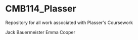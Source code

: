 # CMB114_Plasser
Repository for all work associated with Plasser's Coursework

Jack Bauermeister
Emma Cooper
